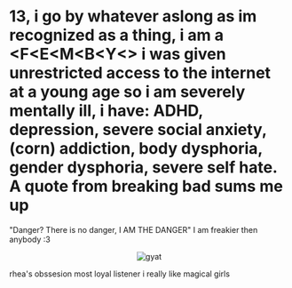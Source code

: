 # 13, i go by whatever aslong as im recognized as a thing, i am a <F<E<M<B<O><Y<> i was given unrestricted access to the internet at a young age so i am severely mentally ill, i have: ADHD, depression, severe social anxiety, (corn) addiction, body dysphoria, gender dysphoria, severe self hate. A quote from breaking bad sums me up
"Danger? There is no danger, I AM THE DANGER" I am freakier then anybody :3


<p align="center">
  <img src="https://media.discordapp.net/attachments/942760894637703168/1399832889088016455/20250729_195930.jpg?ex=688b1838&is=6889c6b8&hm=09dba7a5a548bf14725c19a6a25695873bc5e31875c5e71acead83e96ca46c6b&=&format=webp&width=1348&height=800" alt="gyat" />
</p>
<p align="center">
 

rhea's obssesion most loyal listener
i really like magical girls 



